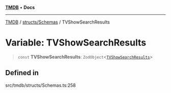 [**TMDB**](../../../README.md) • **Docs**

***

[TMDB](../../../README.md) / [structs/Schemas](../README.md) / TVShowSearchResults

# Variable: TVShowSearchResults

> `const` **TVShowSearchResults**: `ZodObject`\<[`TVShowSearchResults`](../type-aliases/TVShowSearchResults.md)\>

## Defined in

src/tmdb/structs/Schemas.ts:258
